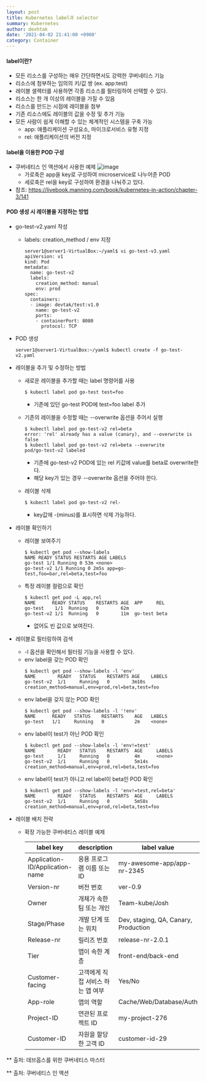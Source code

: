 ```yaml
---
layout: post
title: Kubernetes label과 selector
summary: Kubernetes
author: devhtak
date: '2021-04-02 21:41:00 +0900'
category: Container
---
```


#### label이란?

- 모든 리소스를 구성하는 매우 간단하면서도 강력한 쿠버네티스 기능
- 리소스에 첨부하는 임의의 키/값 쌍 (ex. app:test)
- 레이블 셀렉터를 사용하면 각종 리소스를 필터링하여 선택할 수 있다.
- 리소스는 한 개 이상의 레이블을 가질 수 있음
- 리소스를 만드는 시점에 레이블을 첨부
- 기존 리소스에도 레이블의 값을 수정 및 추가 기능
- 모든 사람이 쉽게 이해할 수 있는 체계적인 시스템을 구축 가능
  - app: 애플리케이션 구성요소, 마이크로서비스 유형 지정
  - rel: 애플리케이션의 버전 지정

#### label을 이용한 POD 구성

- 쿠버네티스 인 액션에서 사용한 예제
![image](https://user-images.githubusercontent.com/42403023/113420419-43034580-9404-11eb-8576-d63784b61a92.png)
  - 가로축은 app을 key로 구성하여 microservice로 나누어준 POD
  - 세로축은 rel을 key로 구성하여 환경을 나눠주고 있다.
- 참조: https://livebook.manning.com/book/kubernetes-in-action/chapter-3/141

#### POD 생성 시 레이블을 지정하는 방법

- go-test-v2.yaml 작성
  - labels: creation_method / env 지정  
    ```
    server1@server1-VirtualBox:~/yaml$ vi go-test-v3.yaml 
    apiVersion: v1
    kind: Pod
    metadata:
      name: go-test-v2
      labels:
        creation_method: manual
        env: prod
    spec:
      containers:
      - image: devtak/test:v1.0
        name: go-test-v2
        ports:
        - containerPort: 8080
          protocol: TCP
    ```
- POD 생성
  ```
  server1@server1-VirtualBox:~/yaml$ kubectl create -f go-test-v2.yaml
  ```

- 레이블을 추가 및 수정하는 방법
  - 새로운 레이블을 추가할 때는 label 명령어를 사용
    ```
    $ kubectl label pod go-test test=foo
    ```
    - 기존에 있던 go-test POD에 test=foo label 추가
  
  - 기존의 레이블을 수정할 때는 --overwrite 옵션을 주어서 실행
    ```
    $ kubectl label pod go-test-v2 rel=beta
    error: 'rel' already has a value (canary), and --overwrite is false
    $ kubectl label pod go-test-v2 rel=beta --overwrite
    pod/go-test-v2 labeled
    ```
    - 기존에 go-test-v2 POD에 있는 rel 키값에 value를 beta로 overwrite한다.
    - 해당 key가 있는 경우 --overwrite 옵션을 주어야 한다.
    
  - 레이블 삭제
    ```
    $ kubectl label pod go-test-v2 rel-
    ```
    - key값에 -(minus)를 표시하면 삭제 가능하다.

- 레이블 확인하기
  - 레이블 보여주기
    ```
    $ kubectl get pod --show-labels
    NAME READY STATUS RESTARTS AGE LABELS
    go-test 1/1 Running 0 53m <none>
    go-test-v2 1/1 Running 0 2m5s app=go-test,foo=bar,rel=beta,test=foo
    ```
    
  - 특정 레이블 컬럼으로 확인
    ```
    $ kubectl get pod -L app,rel
    NAME      READY STATUS    RESTARTS AGE  APP     REL
    go-test    1/1  Running   0        62m
    go-test-v2 1/1  Running   0        11m  go-test beta
    ```
    - 없어도 빈 값으로 보여진다.
    
- 레이블로 필터링하여 검색
  - -l 옵션을 확인해서 필터링 기능을 사용할 수 있다.
  - env label을 갖는 POD 확인
    ```
    $ kubectl get pod --show-labels -l 'env' 
    NAME        READY   STATUS    RESTARTS AGE    LABELS
    go-test-v2  1/1     Running   0        3m10s  creation_method=manual,env=prod,rel=beta,test=foo
    ```
  - env label을 갖지 않는 POD 확인
    ```
    $ kubectl get pod --show-labels -l '!env'
    NAME      READY   STATUS    RESTARTS    AGE   LABELS
    go-test   1/1     Running   0           2m    <none>
    ```
  - env label이 test가 아닌 POD 확인
    ```
    $ kubectl get pod --show-labels -l 'env!=test'
    NAME        READY   STATUS    RESTARTS  AGE     LABELS
    go-test     1/1     Running   0         4m      <none>
    go-test-v2  1/1     Running   0         5m14s   creation_method=manual,env=prod,rel=beta,test=foo
    ```
  - env label이 test가 아니고 rel label이 beta인 POD 확인
    ```
    $ kubectl get pod --show-labels -l 'env!=test,rel=beta'
    NAME        READY   STATUS    RESTARTS  AGE     LABELS
    go-test-v2  1/1     Running   0         5m58s   creation_method=manual,env=prod,rel=beta,test=foo
    ```

- 레이블 배치 전략
  - 확장 가능한 쿠버네티스 레이블 예제
    
    |label key|description|label value|
    |---|---|---|
    |Application-ID/Application-name|응용 프로그램 이름 또는 ID|my-awesome-app/app-nr-2345|
    |Version-nr|버전 번호|ver-0.9|
    |Owner|개체가 속한 팀 또는 개인|Team-kube/Josh|
    |Stage/Phase|개발 단계 또는 위치|Dev, staging, QA, Canary, Production|
    |Release-nr|릴리즈 번호|release-nr-2.0.1|
    |Tier|앱이 속한 계층|front-end/back-end|
    |Customer-facing|고객에게 직접 서비스 하는 앱 여부|Yes/No|
    |App-role|앱의 역할|Cache/Web/Database/Auth|
    |Project-ID|연관된 프로젝트 ID|my-project-276|
    |Customer-ID|자원을 할당한 고객 ID|customer-id-29|
    
** 출처: 데브옵스를 위한 쿠버네티스 마스터

** 출처: 쿠버네티스 인 액션
